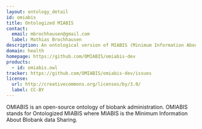 ```yaml
---
layout: ontology_detail
id: omiabis
title: Ontologized MIABIS
contact:
  email: mbrochhausen@gmail.com 
  label: Mathias Brochhausen
description: An ontological version of MIABIS (Minimum Information About BIobank data Sharing)
domain: health
homepage: https://github.com/OMIABIS/omiabis-dev
products:
  - id: omiabis.owl
tracker: https://github.com/OMIABIS/omiabis-dev/issues
license:
  url: http://creativecommons.org/licenses/by/3.0/
  label: CC-BY  
---
```


OMIABIS is an open-source ontology of biobank administration. OMIABIS stands for Ontologized MIABIS where MIABIS is the Minimum Information About BIobank data Sharing.
